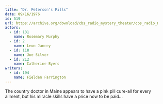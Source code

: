 ```yaml
---
title: "Dr. Peterson's Pills"
date: 09/16/1976
id: 519
url: https://archive.org/download/cbs_radio_mystery_theater/cbs_radio_mystery_theater-0501-0550.zip/cbs_radio_mystery_theater-0501-0550%2Fcbsrmt_0519_dr_petersons_pills.mp3
actors:  
  - id: 131
    name: Rosemary Murphy  
  - id: 2
    name: Leon Janney  
  - id: 118
    name: Joe Silver  
  - id: 212
    name: Catherine Byers
writers:  
  - id: 194
    name: Fielden Farrington
---
```

The country doctor in Maine appears to have a pink pill cure-all for every ailment, but his miracle skills have a price now to be paid...